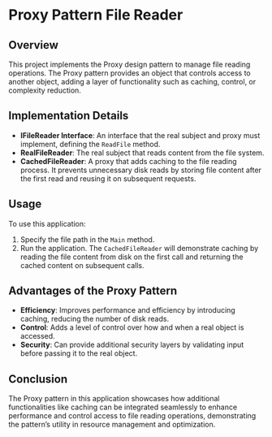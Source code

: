 ﻿# Proxy Pattern File Reader

## Overview
This project implements the Proxy design pattern to manage file reading operations. The Proxy pattern provides an object that controls access to another object, adding a layer of functionality such as caching, control, or complexity reduction.

## Implementation Details
- **IFileReader Interface**: An interface that the real subject and proxy must implement, defining the `ReadFile` method.
- **RealFileReader**: The real subject that reads content from the file system.
- **CachedFileReader**: A proxy that adds caching to the file reading process. It prevents unnecessary disk reads by storing file content after the first read and reusing it on subsequent requests.

## Usage
To use this application:
1. Specify the file path in the `Main` method.
2. Run the application. The `CachedFileReader` will demonstrate caching by reading the file content from disk on the first call and returning the cached content on subsequent calls.

## Advantages of the Proxy Pattern
- **Efficiency**: Improves performance and efficiency by introducing caching, reducing the number of disk reads.
- **Control**: Adds a level of control over how and when a real object is accessed.
- **Security**: Can provide additional security layers by validating input before passing it to the real object.

## Conclusion
The Proxy pattern in this application showcases how additional functionalities like caching can be integrated seamlessly to enhance performance and control access to file reading operations, demonstrating the pattern’s utility in resource management and optimization.
